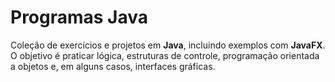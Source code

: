 # Programas Java

Coleção de exercícios e projetos em **Java**, incluindo exemplos com **JavaFX**. O objetivo é praticar lógica, estruturas de controle, programação orientada a objetos e, em alguns casos, interfaces gráficas.
